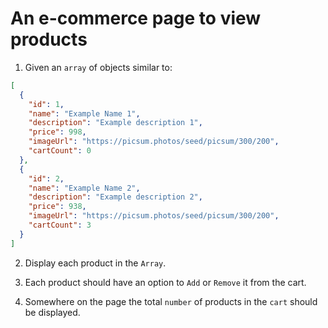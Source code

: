 # An e-commerce page to view products

1. Given an `array` of objects similar to:

```json
[
  {
    "id": 1,
    "name": "Example Name 1",
    "description": "Example description 1",
    "price": 998,
    "imageUrl": "https://picsum.photos/seed/picsum/300/200",
    "cartCount": 0
  },
  {
    "id": 2,
    "name": "Example Name 2",
    "description": "Example description 2",
    "price": 938,
    "imageUrl": "https://picsum.photos/seed/picsum/300/200",
    "cartCount": 3
  }
]
```

2. Display each product in the `Array`.

3. Each product should have an option to `Add` or `Remove` it from the cart.

4. Somewhere on the page the total `number` of products in the `cart` should be displayed.
